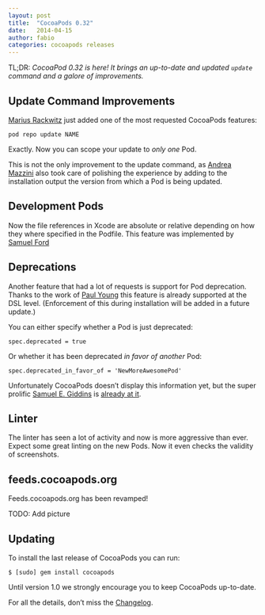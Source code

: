 ```yaml
---
layout: post
title:  "CocoaPods 0.32"
date:   2014-04-15
author: fabio
categories: cocoapods releases
---
```


TL;DR: _CocoaPod 0.32 is here! It brings an up-to-date and updated `update`
command and a galore of improvements._

<!-- more -->


## Update Command Improvements

[Marius Rackwitz](https://twitter.com/mrackwitz) just added one of the most
requested CocoaPods features:

```
pod repo update NAME
```

Exactly. Now you can scope your update to _only one_ Pod.

This is not the only improvement to the update command, as [Andrea
Mazzini](https://github.com/andreamazz) also took care of polishing the
experience by adding to the installation output the version from which a Pod is
being updated.

## Development Pods

Now the file references in Xcode are absolute or relative depending on how they
where specified in the Podfile. This feature was implemented by [Samuel
Ford](https://github.com/samuelwford)

## Deprecations

Another feature that had a lot of requests is support for Pod deprecation.
Thanks to the work of [Paul Young](https://github.com/paulyoung) this feature
is already supported at the DSL level. (Enforcement of this during installation
will be added in a future update.)

You can either specify whether a Pod is just deprecated:

```
spec.deprecated = true
```

Or whether it has been deprecated _in favor of another_ Pod:

```
spec.deprecated_in_favor_of = 'NewMoreAwesomePod'
```

Unfortunately CocoaPods doesn’t display this information yet, but the super
prolific [Samuel E. Giddins](https://github.com/segiddins) is [already at
it](https://github.com/CocoaPods/CocoaPods/pull/2044).

## Linter

The linter has seen a lot of activity and now is more aggressive than ever.
Expect some great linting on the new Pods. Now it even checks the validity of
screenshots.

## feeds.cocoapods.org

Feeds.cocoapods.org has been revamped!

TODO: Add picture

## Updating

To install the last release of CocoaPods you can run:

```
$ [sudo] gem install cocoapods
```

Until version 1.0 we strongly encourage you to keep CocoaPods up-to-date.

For all the details, don’t miss the
[Changelog](https://github.com/CocoaPods/CocoaPods/blob/master/CHANGELOG.md).
